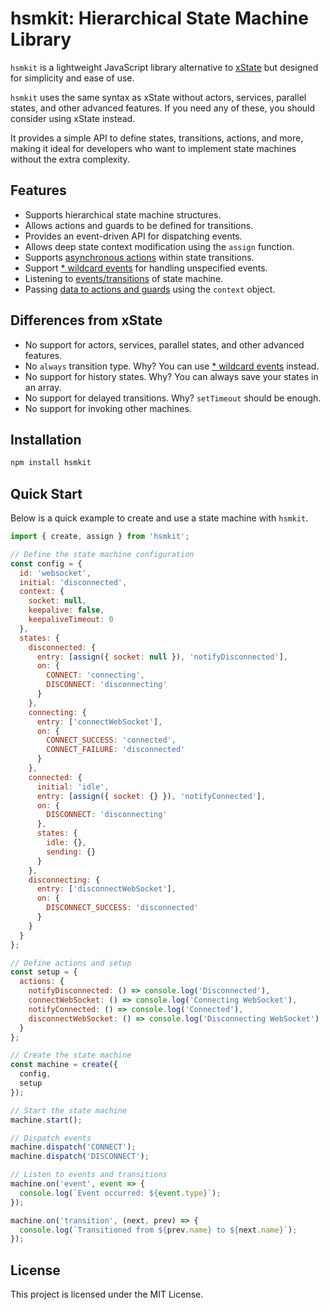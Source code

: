 # hsmkit: Hierarchical State Machine Library

`hsmkit` is a lightweight JavaScript library alternative to [xState](https://xstate.js.org/) but designed for simplicity and ease of use.

`hsmkit` uses the same syntax as xState without actors, services, parallel states, and other advanced features. If you need any of these, you should consider using xState instead.

It provides a simple API to define states, transitions, actions, and more, making it ideal for developers who want to implement state machines without the extra complexity.

## Features

- Supports hierarchical state machine structures.
- Allows actions and guards to be defined for transitions.
- Provides an event-driven API for dispatching events.
- Allows deep state context modification using the `assign` function.
- Supports [asynchronous actions](./docs/async-actions.md) within state transitions.
- Support [\* wildcard events](./docs/wildcard-events.md) for handling unspecified events.
- Listening to [events/transitions](./docs/state-machine-events.md) of state machine.
- Passing [data to actions and guards](./docs/data-actions-guards.md) using the `context` object.

## Differences from xState

- No support for actors, services, parallel states, and other advanced features.
- No `always` transition type. Why? You can use [\* wildcard events](./docs/wildcard-events.md) instead.
- No support for history states. Why? You can always save your states in an array.
- No support for delayed transitions. Why? `setTimeout` should be enough.
- No support for invoking other machines.

## Installation

```bash
npm install hsmkit
```

## Quick Start

Below is a quick example to create and use a state machine with `hsmkit`.

```javascript
import { create, assign } from 'hsmkit';

// Define the state machine configuration
const config = {
  id: 'websocket',
  initial: 'disconnected',
  context: {
    socket: null,
    keepalive: false,
    keepaliveTimeout: 0
  },
  states: {
    disconnected: {
      entry: [assign({ socket: null }), 'notifyDisconnected'],
      on: {
        CONNECT: 'connecting',
        DISCONNECT: 'disconnecting'
      }
    },
    connecting: {
      entry: ['connectWebSocket'],
      on: {
        CONNECT_SUCCESS: 'connected',
        CONNECT_FAILURE: 'disconnected'
      }
    },
    connected: {
      initial: 'idle',
      entry: [assign({ socket: {} }), 'notifyConnected'],
      on: {
        DISCONNECT: 'disconnecting'
      },
      states: {
        idle: {},
        sending: {}
      }
    },
    disconnecting: {
      entry: ['disconnectWebSocket'],
      on: {
        DISCONNECT_SUCCESS: 'disconnected'
      }
    }
  }
};

// Define actions and setup
const setup = {
  actions: {
    notifyDisconnected: () => console.log('Disconnected'),
    connectWebSocket: () => console.log('Connecting WebSocket'),
    notifyConnected: () => console.log('Connected'),
    disconnectWebSocket: () => console.log('Disconnecting WebSocket')
  }
};

// Create the state machine
const machine = create({
  config,
  setup
});

// Start the state machine
machine.start();

// Dispatch events
machine.dispatch('CONNECT');
machine.dispatch('DISCONNECT');

// Listen to events and transitions
machine.on('event', event => {
  console.log(`Event occurred: ${event.type}`);
});

machine.on('transition', (next, prev) => {
  console.log(`Transitioned from ${prev.name} to ${next.name}`);
});
```

## License

This project is licensed under the MIT License.
